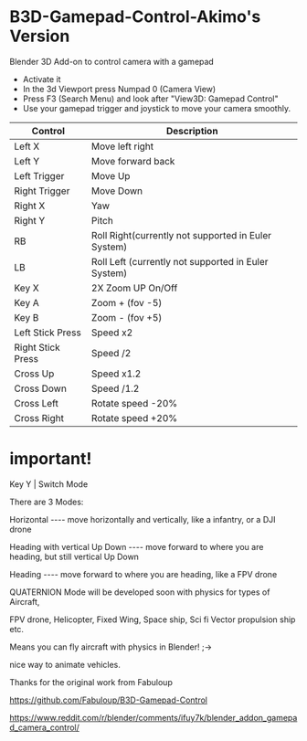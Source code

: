 # B3D-Gamepad-Control-Akimo's Version
Blender 3D Add-on to control camera with a gamepad

* Activate it
* In the 3d Viewport press Numpad 0 (Camera View)
* Press F3 (Search Menu) and look after "View3D:   Gamepad Control"
* Use your gamepad trigger and joystick to move your camera smoothly.

Control | Description
------------ | -------------
Left X | Move left right
Left Y | Move forward back
Left Trigger | Move Up
Right Trigger | Move Down
Right X | Yaw
Right Y | Pitch
RB | Roll Right(currently not supported in Euler System)
LB | Roll Left (currently not supported in Euler System)
Key X |  2X Zoom UP On/Off
Key A |  Zoom + (fov -5)
Key B |  Zoom - (fov +5)
Left Stick Press | Speed x2
Right Stick Press | Speed /2
Cross Up | Speed x1.2
Cross Down| Speed /1.2
Cross Left  | Rotate speed -20%
Cross Right | Rotate speed +20%

# **important!**
Key Y | Switch Mode

There are 3 Modes:

Horizontal ---- move horizontally and vertically, like a infantry, or a DJI drone

Heading with vertical Up Down ---- move forward to where you are heading, but still vertical Up Down

Heading ---- move forward to where you are heading, like a FPV drone


QUATERNION Mode will be developed soon with physics for types of Aircraft,

FPV drone, Helicopter, Fixed Wing, Space ship, Sci fi Vector propulsion ship etc.

Means you can fly aircraft with physics in Blender! ;->

nice way to animate vehicles.


Thanks for the original work from Fabuloup

https://github.com/Fabuloup/B3D-Gamepad-Control

https://www.reddit.com/r/blender/comments/ifuy7k/blender_addon_gamepad_camera_control/

